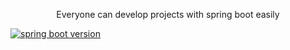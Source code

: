 <p align="center">
  Everyone can develop projects with spring boot easily 
</p>
<p align="left">  
  <a href="https://github.com/spring-projects/spring-boot">
    <img alt="spring boot version" src="https://img.shields.io/badge/spring%20boot-2.1.6.RELEASE-brightgreen">
  </a>
</p>
